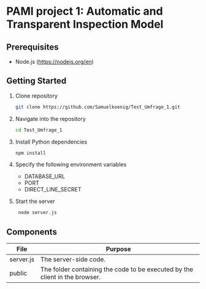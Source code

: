 # PAMI project 1: Automatic and Transparent Inspection Model

## Prerequisites

-   Node.js (https://nodejs.org/en)

## Getting Started

1. Clone repository

    ```bash
    git clone https://github.com/Samuelkoenig/Test_Umfrage_1.git
    ```

2. Navigate into the repository

    ```bash
    cd Test_Umfrage_1
    ```

3. Install Python dependencies

    ```bash
    npm install
    ```

4. Specify the following environment variables 
    - DATABASE_URL
    - PORT
    - DIRECT_LINE_SECRET

5. Start the server

   ```bash
    node server.js
    ```

## Components

| File                   | Purpose                                                                     |
| ---------------------- | --------------------------------------------------------------------------- |
| server.js              | The server-side code.                                                       |
| public                 | The folder containing the code to be executed by the client in the browser. |
